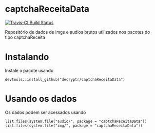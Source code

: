 # captchaReceitaData
[![Travis-CI Build Status](https://travis-ci.org/decryptr/captchaReceitaData.svg?branch=master)](https://travis-ci.org/decryptr/captchaReceitaData)

Repositório de dados de imgs e audios brutos utilizados nos pacotes do tipo captchaReceita

# Instalando

Instale o pacote usando:

```
devtools::install_github("decryptr/captchaReceitaData")
```

# Usando os dados

Os dados podem ser acessados usando

```
list.files(system.file("audio/", package = "captchaReceitaData"))
list.files(system.file("img/", package = "captchaReceitaData"))
```

